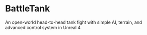 # BattleTank
An open-world head-to-head tank fight with simple AI, terrain, and advanced control system in Unreal 4
